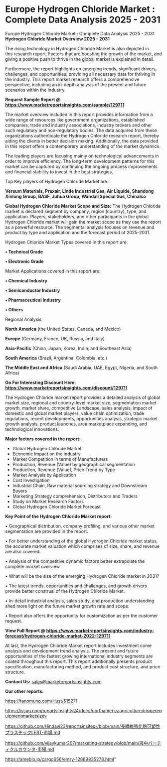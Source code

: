 # Europe Hydrogen Chloride Market : Complete Data Analysis 2025 - 2031
Europe Hydrogen Chloride Market : Complete Data Analysis 2025 - 2031
<Strong> Hydrogen Chloride Market Overview 2025 - 2031</strong>

The rising technology in Hydrogen Chloride Market is also depicted in this research report. Factors that are boosting the growth of the market, and giving a positive push to thrive in the global market is explained in detail.

Furthermore, the report highlights on emerging trends, significant drivers, challenges, and opportunities, providing all necessary data for thriving in the industry. This report market research offers a comprehensive perspective, including an in-depth analysis of the present and future scenarios within the industry.

<strong>Request Sample Report @ <a href=https://www.marketreportsinsights.com/sample/129711>https://www.marketreportsinsights.com/sample/129711</a></strong>

The market overview included in this report provides information from a wide range of resources like government organizations, established companies, trade and industry associations, industry brokers and other such regulatory and non-regulatory bodies. The data acquired from these organizations authenticate the Hydrogen Chloride research report, thereby aiding the clients in better decision making. Additionally, the data provided in this report offers a contemporary understanding of the market dynamics.

The leading players are focusing mainly on technological advancements in order to improve efficiency. The long-term development patterns for this market can be captured by continuing the ongoing process improvements and financial stability to invest in the best strategies.

Top Key players of Hydrogen Chloride Market are:

<strong>Versum Materials, Praxair, Linde Industrial Gas, Air Liquide, Shandong Xinlong Group, BASF, Juhua Group, Wandali Special Gas, Chinalco</strong>

<strong><b>Global Hydrogen Chloride Market Scope and Size:</b></strong>
The Hydrogen Chloride market is declared segment by company, region (country), type, and application. Players, stakeholders, and other participants in the global Hydrogen Chloride market will gain the market scope as they use the report as a powerful resource. The segmental analysis focuses on revenue and product by type and application and the forecast period of 2025-2031.

Hydrogen Chloride Market Types covered in this report are:

<strong>• Technical Grade

• Electronic Grade</strong>

Market Applications covered in this report are:

<strong>• Chemical Industry

• Semiconductor Industry

• Pharmaceutical Industry

• Others</strong> 

Regional Analysis

<strong>North America</strong> (the United States, Canada, and Mexico)

<strong>Europe</strong> (Germany, France, UK, Russia, and Italy)

<strong>Asia-Pacific</strong> (China, Japan, Korea, India, and Southeast Asia)

<strong>South America</strong> (Brazil, Argentina, Colombia, etc.)

<strong>The Middle East and Africa</strong> (Saudi Arabia, UAE, Egypt, Nigeria, and South Africa)

<strong>Go For Interesting Discount Here: <a href=https://www.marketreportsinsights.com/discount/129711>https://www.marketreportsinsights.com/discount/129711</a></strong>

The Hydrogen Chloride market report provides a detailed analysis of global market size, regional and country-level market size, segmentation market growth, market share, competitive Landscape, sales analysis, impact of domestic and global market players, value chain optimization, trade regulations, recent developments, opportunities analysis, strategic market growth analysis, product launches, area marketplace expanding, and technological innovations.

<strong><b>Major factors covered in the report:</b></strong>
<ul>
  <li>Global Hydrogen Chloride Market </li>
  <li>Economic Impact on the Industry</li>
  <li>Market Competition in terms of Manufacturers</li>
  <li>Production, Revenue (Value) by geographical segmentation</li>
  <li>Production, Revenue (Value), Price Trend by Type</li>
  <li>Market Analysis by Application</li>
  <li>Cost Investigation</li>
  <li>Industrial Chain, Raw material sourcing strategy and Downstream Buyers</li>
  <li>Marketing Strategy comprehension, Distributors and Traders</li>
  <li>Study on Market Research Factors</li>
  <li>Global Hydrogen Chloride Market Forecast</li>
</ul>

<strong><b>Key Point of the Hydrogen Chloride Market report:</b></strong>

• Geographical distribution, company profiling, and various other market segmentation are provided in the report.

• For better understanding of the global Hydrogen Chloride market status, the accurate market valuation which comprises of size, share, and revenue are also covered.

• Analysis of the competitive dynamic factors better extrapolate the complete market overview

• What will be the size of the emerging Hydrogen Chloride market in 2031?

• The latest trends, opportunities and challenges, and growth drivers provide better construal of the Hydrogen Chloride Market.

• In-detail industrial analysis, sales study, and production understanding shed more light on the future market growth rate and scope.

• Report also offers the opportunity for customization as per the customer request.

<strong><b>View Full Report @ <a href=https://www.marketreportsinsights.com/industry-forecast/hydrogen-chloride-market-2022-129711>https://www.marketreportsinsights.com/industry-forecast/hydrogen-chloride-market-2022-129711</a></b></strong>


At last, the Hydrogen Chloride Market report includes investment come analysis and development trend analysis. The present and future opportunities of the fastest growing international industry segments are coated throughout this report. This report additionally presents product specification, manufacturing method, and product cost structure, and price structure.

<strong>Contact Us:</strong>
sales@marketreportsinsights.com

<strong>Our other reports:</strong>

<a href=https://tanomuno.com/illust/515271>https://tanomuno.com/illust/515271</a>

<a href=https://issuu.com/reportsinsights24/docs/northamericaagriculturedripperequipmentmarketsizev>https://issuu.com/reportsinsights24/docs/northamericaagriculturedripperequipmentmarketsizev</a>

<a href=https://github.com/Hindavi23/reportsinsites-/blob/main/長繊維強化熱可塑性プラスチックLFRT-市場.md>https://github.com/Hindavi23/reportsinsites-/blob/main/長繊維強化熱可塑性プラスチックLFRT-市場.md</a>

<a href=https://github.com/vijaykumar207/marketing-strategy/blob/main/液中パーティクルカウンタ-市場.md>https://github.com/vijaykumar207/marketing-strategy/blob/main/液中パーティクルカウンタ-市場.md</a>

<a href=https://ameblo.jp/cargo656/entry-12889835278.html>https://ameblo.jp/cargo656/entry-12889835278.html</a>"
